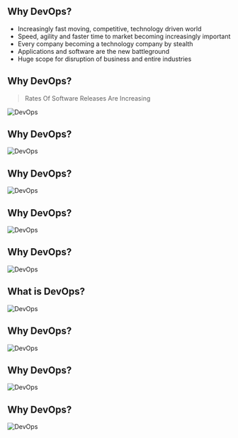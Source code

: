 Why DevOps?
------------

- Increasingly fast moving, competitive, technology driven world
- Speed, agility and faster time to market becoming increasingly important
- Every company becoming a technology company by stealth
- Applications and software are the new battleground
- Huge scope for disruption of business and entire industries



Why DevOps?
-----------

> Rates Of Software Releases Are Increasing

![DevOps](../images/cloud/devops/devops7.png)



Why DevOps? 
-----------

![DevOps](../images/cloud/devops/devops1.png)




Why DevOps? 
-----------

![DevOps](../images/cloud/devops/devops8.png)




Why DevOps? 
-----------

![DevOps](../images/cloud/devops/devops9.png)




Why DevOps? 
-----------

![DevOps](../images/cloud/devops/devops3.png)



What is DevOps? 
-----------

![DevOps](../images/cloud/devops/devops10.png)



Why DevOps? 
-----------

![DevOps](../images/cloud/devops/devops5.png)



Why DevOps? 
-----------

![DevOps](../images/cloud/devops/devops6.png)



Why DevOps? 
-----------

![DevOps](../images/cloud/devops/devops4.png)